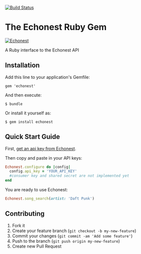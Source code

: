 [![Build Status](https://travis-ci.org/timcase/echonest.png)](https://travis-ci.org/timcase/echonest)

# The Echonest Ruby Gem
[![Echonest](http://echonest.com/static/img/logos/250x200_dk.gif)](http://developer.echonest.com/index.html)

A Ruby interface to the Echonest API

## Installation

Add this line to your application's Gemfile:

    gem 'echonest'

And then execute:

    $ bundle

Or install it yourself as:

    $ gem install echonest

## Quick Start Guide

First, [get an api key from Echonest][register].

Then copy and paste in your API keys:

```ruby
Echonest.configure do |config|
  config.api_key = 'YOUR_API_KEY'
  #consumer key and shared secret are not implemented yet
end
```
You are ready to use Echonest:

```ruby
Echonest.song_search(artist: 'Daft Punk')
```

[register]: http://developer.echonest.com/account/register

## Contributing

1. Fork it
2. Create your feature branch (`git checkout -b my-new-feature`)
3. Commit your changes (`git commit -am 'Add some feature'`)
4. Push to the branch (`git push origin my-new-feature`)
5. Create new Pull Request
